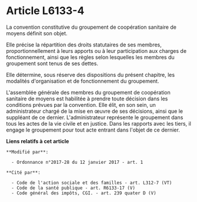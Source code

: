 # Article L6133-4

La convention constitutive du groupement de coopération sanitaire de moyens définit son objet. 

Elle précise la répartition des droits statutaires de ses membres, proportionnellement à leurs apports ou à leur
participation aux charges de fonctionnement, ainsi que les règles selon lesquelles les membres du groupement sont tenus de
ses dettes. 

Elle détermine, sous réserve des dispositions du présent chapitre, les modalités d'organisation et de fonctionnement du
groupement. 

L'assemblée générale des membres du groupement de coopération sanitaire de moyens est habilitée à prendre toute décision dans
les conditions prévues par la convention. Elle élit, en son sein, un administrateur chargé de la mise en œuvre de ses
décisions, ainsi que le suppléant de ce dernier. L'administrateur représente le groupement dans tous les actes de la vie
civile et en justice. Dans les rapports avec les tiers, il engage le groupement pour tout acte entrant dans l'objet de ce
dernier.

**Liens relatifs à cet article**

	**Modifié par**:

	  - Ordonnance n°2017-28 du 12 janvier 2017 - art. 1

	**Cité par**:

	  - Code de l'action sociale et des familles - art. L312-7 (VT)
	  - Code de la santé publique - art. R6133-17 (V)
	  - Code général des impôts, CGI. - art. 239 quater D (V)
